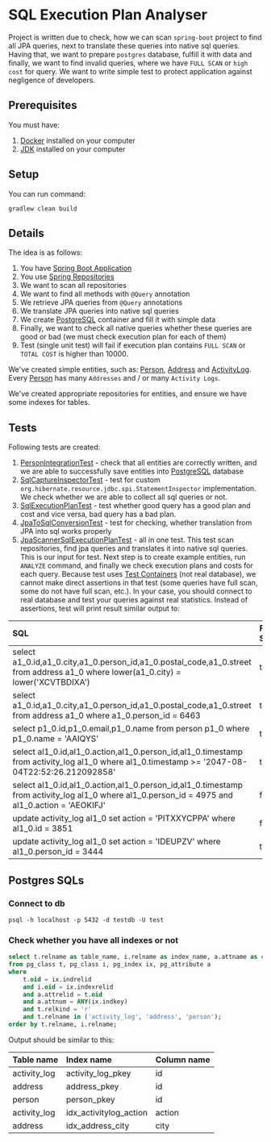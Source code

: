 # SQL Execution Plan Analyser

Project is written due to check, how we can scan `spring-boot` project to find 
all JPA queries, next to translate these queries into native sql queries.
Having that, we want to prepare `postgres` database, fulfill it with data and 
finally, we want to find invalid queries, where we have `FULL SCAN` or 
`high cost` for query. We want to write simple test to protect application 
against negligence of developers.

## Prerequisites

You must have: 

1. [Docker] installed on your computer
2. [JDK] installed on your computer

## Setup

You can run command:

```
gradlew clean build
```

## Details

The idea is as follows:

1. You have [Spring Boot Application]
2. You use [Spring Repositories]
3. We want to scan all repositories
4. We want to find all methods with `@Query` annotation
5. We retrieve JPA queries from `@Query` annotations
6. We translate JPA queries into native sql queries
7. We create [PostgreSQL] container and fill it with simple data
8. Finally, we want to check all native queries whether these queries are good or bad (we must check execution plan for each of them)
9. Test (single unit test) will fail if execution plan contains `FULL SCAN` or `TOTAL COST` is higher than 10000.

We've created simple entities, such as: [Person], [Address] and [ActivityLog].
Every [Person] has many `Addresses` and / or many `Activity Logs`.

We've created appropriate repositories for entities, and ensure we have some 
indexes for tables.  

## Tests

Following tests are created:

1. [PersonIntegrationTest] - check that all entities are correctly written, and we are able to successfully save entities into [PostgreSQL] database 
2. [SqlCaptureInspectorTest] - test for custom `org.hibernate.resource.jdbc.spi.StatementInspector` implementation. We check whether we are able to collect all sql queries or not.
3. [SqlExecutionPlanTest] - test whether good query has a good plan and cost and vice versa, bad query has a bad plan. 
4. [JpaToSqlConversionTest] - test for checking, whether translation from JPA into sql works properly
5. [JpaScannerSqlExecutionPlanTest] - all in one test. This test scan repositories, find jpa queries and translates it into native sql queries. This is our input for test. Next step is to create example entities, run `ANALYZE` command, and finally we check execution plans and costs for each query. Because test uses [Test Containers] (not real database), we cannot make direct assertions in that test (some queries have full scan, some do not have full scan, etc.). In your case, you should connect to real database and test your queries against real statistics. Instead of assertions, test will print result similar output to:


| SQL                                                                                                                                            | Full Scan | Cost   |
|:-----------------------------------------------------------------------------------------------------------------------------------------------|:----------|:-------|
| select a1_0.id,a1_0.city,a1_0.person_id,a1_0.postal_code,a1_0.street from address a1_0 where lower(a1_0.city) = lower('XCVTBDIXA')             | true      | 18.00  |
| select a1_0.id,a1_0.city,a1_0.person_id,a1_0.postal_code,a1_0.street from address a1_0 where a1_0.person_id = 6463                             | true      | 18.00  |
| select p1_0.id,p1_0.email,p1_0.name from person p1_0 where p1_0.name = 'AAIQYS'                                                                | true      | 8.00   |
| select al1_0.id,al1_0.action,al1_0.person_id,al1_0.timestamp from activity_log al1_0 where al1_0.timestamp >= '2047-08-04T22:52:26.212092858'  | true      | 367.00 |
| select al1_0.id,al1_0.action,al1_0.person_id,al1_0.timestamp from activity_log al1_0 where al1_0.person_id = 4975 and al1_0.action = 'AEOKIFJ' | false     | 8.27   |
| update activity_log al1_0 set action = 'PITXXYCPPA' where al1_0.id = 3851                                                                      | false     | 8.27   |
| update activity_log al1_0 set action = 'IDEUPZV' where al1_0.person_id = 3444                                                                  | true      | 367.00 |

## Postgres SQLs

### Connect to db

```
psql -h localhost -p 5432 -d testdb -U test
```

### Check whether you have all indexes or not

```sql
select t.relname as table_name, i.relname as index_name, a.attname as column_name
from pg_class t, pg_class i, pg_index ix, pg_attribute a
where
    t.oid = ix.indrelid
    and i.oid = ix.indexrelid
    and a.attrelid = t.oid
    and a.attnum = ANY(ix.indkey)
    and t.relkind = 'r'
    and t.relname in ('activity_log', 'address', 'person');
order by t.relname, i.relname;
```

Output should be similar to this:

| Table name   | Index name              | Column name |
|:-------------|:------------------------|:------------|
| activity_log | activity_log_pkey       | id          |
| address      | address_pkey            | id          |
| person       | person_pkey             | id          |
| activity_log | idx_activitylog_action  | action      |
| address      | idx_address_city        | city        |



[Docker]: https://www.docker.com/
[JDK]: https://www.oracle.com/java/technologies/downloads/
[Spring Boot Application]: https://spring.io/projects/spring-boot
[Spring Repositories]: https://docs.spring.io/spring-data/data-commons/docs/1.6.1.RELEASE/reference/html/repositories.html
[PostgreSQL]: https://www.postgresql.org/
[Person]: src/main/java/pl/db/plan/scanner/entities/Person.java
[Address]: src/main/java/pl/db/plan/scanner/entities/Address.java
[ActivityLog]: src/main/java/pl/db/plan/scanner/entities/ActivityLog.java
[PersonIntegrationTest]: src/test/java/pl/db/plan/scanner/integration/PersonIntegrationTest.java
[SqlCaptureInspectorTest]: src/test/java/pl/db/plan/scanner/inspector/SqlCaptureInspectorTest.java
[SqlExecutionPlanTest]: src/test/java/pl/db/plan/scanner/inspector/SqlExecutionPlanTest.java
[JpaToSqlConversionTest]: src/test/java/pl/db/plan/scanner/inspector/JpaToSqlConversionTest.java
[JpaScannerSqlExecutionPlanTest]: src/test/java/pl/db/plan/scanner/inspector/JpaScannerSqlExecutionPlanTest.java
[Test Containers]: https://testcontainers.com/